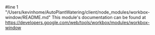 #line 1 "/Users/kevinhome/AutoPlantWatering/client/node_modules/workbox-window/README.md"
This module's documentation can be found at https://developers.google.com/web/tools/workbox/modules/workbox-window

